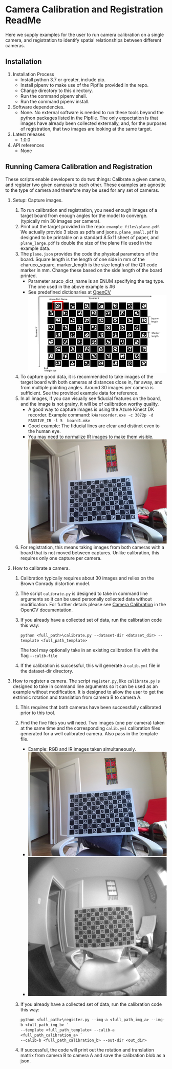 # Camera Calibration and Registration ReadMe

Here we supply examples for the user to run camera calibration on a single camera, and registration
to identify spatial relationships between different cameras.

## Installation

1. Installation Process
    * Install python 3.7 or greater, include pip.
    * Install pipenv to make use of the Pipfile provided in the repo.
    * Change directory to this directory.
    * Run the command pipenv shell.
    * Run the command pipenv install.
2. Software dependencies.
   * None. No external software is needed to run these tools beyond the python packages listed in the
                Pipfile. The only expectation is that images have already been collected externally, and, for the
                purposes of registration, that two images are looking at the same target.
3. Latest releases
   * 1.0.0
4. API references
   * None

## Running Camera Calibration and Registration

These scripts enable developers to do two things: Calibrate a given camera, and register two given cameras to each other. These examples are agnostic to the type of camera and therefore may be used for any set of cameras.

1. Setup: Capture images.
   1. To run calibration and registration, you need enough images of a target board from enough angles for the model to converge. (typically min 30 images per camera).
   2. Print out the target provided in the repo: `example_files\plane.pdf`. We actually provide 3 sizes as pdfs and jsons.
   `plane_small.pdf` is designed to be printable on a standard 8.5x11 sheet of paper, and `plane_large.pdf` is double
   the size of the plane file used in the example data.
   3. The `plane.json` provides the code the physical parameters of the board. Square length is the length of one side in mm of the charuco_square, marker_length is the size length of the QR code marker in mm. Change these based on the side length of the board printed.
        * Parameter aruco_dict_name is an ENUM specifying the tag type. The one used in the above example is #6
        * See predefined dictionaries at [OpenCV](https://docs.opencv.org/master/dc/df7/dictionary_8hpp.html)
         ![Board Params](Documentation/board_parameters.png "Board Parameters")
   4. To capture good data, it is recommended to take images of the target board with both cameras at distances close in, far away, and from multiple pointing angles. Around 30 images per camera is sufficient. See the provided example data for reference.
   5. In all images, if you can visually see fiducial features on the board, and the image is not grainy, it will be of calibration worthy quality.
       * A good way to capture images is using the Azure Kinect DK recorder. Example command: `k4arecorder.exe -c 3072p -d PASSIVE_IR -l 5  board1.mkv`
       * Good example: The fiducial lines are clear and distinct even to the human eye.
       * You may need to normalize IR images to make them visible.
        ![Good Image](example_files/registration/color-0.jpg "Good Image")
   6. For registration, this means taking images from both cameras with a board that is not moved between captures. Unlike calibration, this requires only one capture per camera.

2. How to calibrate a camera.
   1. Calibration typically requires about 30 images and relies on the Brown Conrady distortion model.
   2. The script `calibrate.py` is designed to take in command line arguments so it can be used personally collected data without modification. For further details please see [Camera Calibration](https://docs.opencv.org/master/dc/dbb/tutorial_py_calibration.html) in the OpenCV documentation.
   3. If you already have a collected set of data, run the calibration code this way:

      ``` windows
      python <full_path>\calibrate.py --dataset-dir <dataset_dir> --template <full_path_template>
      ```

      The tool may optionally take in an existing calibration file with the flag `--calib-file`

   4. If the calibration is successful, this will generate a `calib.yml` file in the dataset-dir directory.

3. How to register a camera.
The script `register.py`, like `calibrate.py` is designed to take in command line arguments so it can be used as an example without modification. It is designed to allow the user to get the extrinsic rotation and translation from camera B to camera A.
   1. This requires that both cameras have been successfully calibrated prior to this tool.
   2. Find the five files you will need. Two images (one per camera) taken at the same time and the corresponding `calib.yml` calibration files generated for a well calibrated camera. Also pass in the template file.
        * Example: RGB and IR images taken simultaneously.
        * ![Color Image](example_files/registration/color-0.jpg "Color Image")
        * ![IR Image](example_files\registration/ir-0.png "IR Image")
   3. If you already have a collected set of data, run the calibration code this way:

        ``` windows
        python <full_path>\register.py --img-a <full_path_img_a> --img-b <full_path_img_b> `
        --template <full_path_template> --calib-a <full_path_calibration_a> `
        --calib-b <full_path_calibration_b> --out-dir <out_dir>
        ```

   4. If successful, the code will print out the rotation and translation matrix from camera B to camera A and save the calibration blob as a json.
